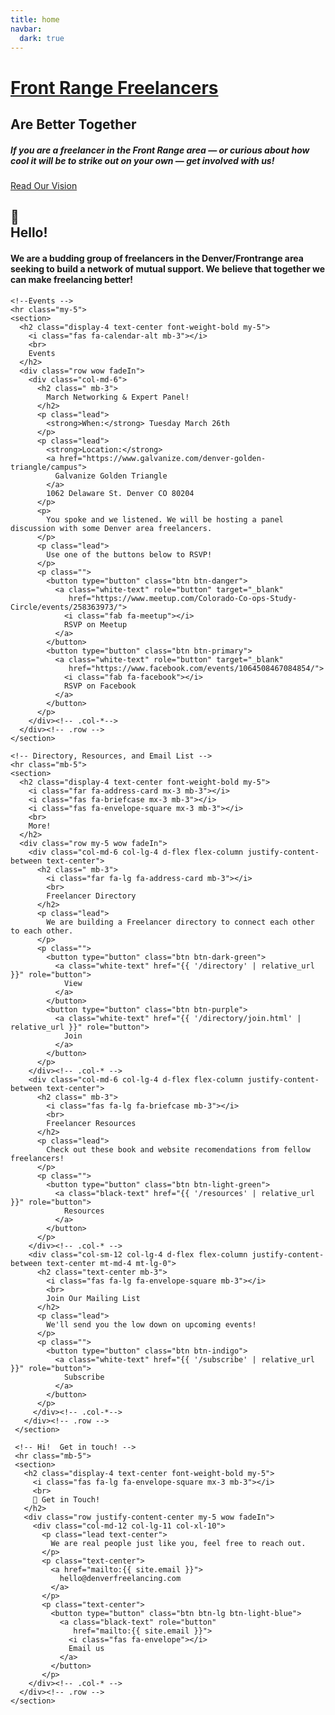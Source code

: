 ```yaml
---
title: home
navbar:
  dark: true
---
```


<!-- Above the fold -->
<div class="view"
     style="background-image: url('assets/img/better-together-20181011-post_1-bw_1.jpg'); background-repeat: no-repeat; background-size: cover; background-position: center top;">
  <div class="mask rgba-black-light d-flex justify-content-center align-items-center">
    <div class="text-center white-text mx-5 wow fadeIn">
      <h1 class="h1 mb-4">
        <strong><u>Front Range Freelancers</u></strong>
      </h1>
      <h2 class="font-italic">
        <strong>Are Better Together</strong>
      </h2>
      <h5 class="my-4 d-none d-md-block">
        <strong>
          If you are a freelancer in the Front Range area &mdash; or curious
           about how cool it will be to strike out on your own &mdash;
           get involved with us!
        </strong>
      </h5>
      <a class="btn btn-white btn-lg mt-3" href="{{ '/vision' | relative_url }}">
        <i class="fas fa-eye mr-3 d-none d-md-inline"></i>
        Read Our Vision
        <i class="fas fa-eye ml-3 d-none d-md-inline"></i>
      </a>
    </div>
  </div><!-- .mask -->
</div><!-- .view -->

<main>
  <div class="container">
    <section>
      <h2 class="display-4 text-center font-weight-bold my-5">
        <span class="mb-3">👋</span>
        <br>
        Hello!
      </h2>
      <div class="row justify-content-center wow fadeIn">
        <div class="col-md-11 col-lg-10 col-xl-8 px-4">
          <h4>
           We are a budding group of freelancers in the Denver/Frontrange
            area seeking to build a network of mutual support.
           We believe that together we can make freelancing better!
          </h4>
        </div><!-- .col-*-->
      </div><!-- .row -->
    </section>

    <!--Events -->
    <hr class="my-5">
    <section>
      <h2 class="display-4 text-center font-weight-bold my-5">
        <i class="fas fa-calendar-alt mb-3"></i>
        <br>
        Events
      </h2>
      <div class="row wow fadeIn">
        <div class="col-md-6">
          <h2 class=" mb-3">
            March Networking & Expert Panel!
          </h2>
          <p class="lead">
            <strong>When:</strong> Tuesday March 26th
          </p>
          <p class="lead">
            <strong>Location:</strong>
            <a href="https://www.galvanize.com/denver-golden-triangle/campus">
              Galvanize Golden Triangle
            </a>
            1062 Delaware St. Denver CO 80204
          </p>
          <p>
            You spoke and we listened. We will be hosting a panel discussion with some Denver area freelancers.
          </p>
          <p class="lead">
            Use one of the buttons below to RSVP!
          </p>
          <p class="">
            <button type="button" class="btn btn-danger">
              <a class="white-text" role="button" target="_blank"
                 href="https://www.meetup.com/Colorado-Co-ops-Study-Circle/events/258363973/">
                <i class="fab fa-meetup"></i>
                RSVP on Meetup
              </a>
            </button>
            <button type="button" class="btn btn-primary">
              <a class="white-text" role="button" target="_blank"
                 href="https://www.facebook.com/events/1064508467084854/">
                <i class="fab fa-facebook"></i>
                RSVP on Facebook
              </a>
            </button>
          </p>
        </div><!-- .col-*-->
      </div><!-- .row -->
    </section>

    <!-- Directory, Resources, and Email List -->
    <hr class="mb-5">
    <section>
      <h2 class="display-4 text-center font-weight-bold my-5">
        <i class="far fa-address-card mx-3 mb-3"></i>
        <i class="fas fa-briefcase mx-3 mb-3"></i>
        <i class="fas fa-envelope-square mx-3 mb-3"></i>
        <br>
        More!
      </h2>
      <div class="row my-5 wow fadeIn">
        <div class="col-md-6 col-lg-4 d-flex flex-column justify-content-between text-center">
          <h2 class=" mb-3">
            <i class="far fa-lg fa-address-card mb-3"></i>
            <br>
            Freelancer Directory
          </h2>
          <p class="lead">
            We are building a Freelancer directory to connect each other to each other.
          </p>
          <p class="">
            <button type="button" class="btn btn-dark-green">
              <a class="white-text" href="{{ '/directory' | relative_url }}" role="button">
                View
              </a>
            </button>
            <button type="button" class="btn btn-purple">
              <a class="white-text" href="{{ '/directory/join.html' | relative_url }}" role="button">
                Join
              </a>
            </button>
          </p>
        </div><!-- .col-* -->
        <div class="col-md-6 col-lg-4 d-flex flex-column justify-content-between text-center">
          <h2 class=" mb-3">
            <i class="fas fa-lg fa-briefcase mb-3"></i>
            <br>
            Freelancer Resources
          </h2>
          <p class="lead">
            Check out these book and website recomendations from fellow freelancers!
          </p>
          <p class="">
            <button type="button" class="btn btn-light-green">
              <a class="black-text" href="{{ '/resources' | relative_url }}" role="button">
                Resources
              </a>
            </button>
          </p>
        </div><!-- .col-* -->
        <div class="col-sm-12 col-lg-4 d-flex flex-column justify-content-between text-center mt-md-4 mt-lg-0">
          <h2 class="text-center mb-3">
            <i class="fas fa-lg fa-envelope-square mb-3"></i>
            <br>
            Join Our Mailing List
          </h2>
          <p class="lead">
            We'll send you the low down on upcoming events!
          </p>
          <p class="">
            <button type="button" class="btn btn-indigo">
              <a class="white-text" href="{{ '/subscribe' | relative_url }}" role="button">
                Subscribe
              </a>
            </button>
          </p>
         </div><!-- .col-*-->
       </div><!-- .row -->
     </section>

     <!-- Hi!  Get in touch! -->
     <hr class="mb-5">
     <section>
       <h2 class="display-4 text-center font-weight-bold my-5">
         <i class="fas fa-lg fa-envelope-square mx-3 mb-3"></i>
         <br>
         👋 Get in Touch!
       </h2>
       <div class="row justify-content-center my-5 wow fadeIn">
         <div class="col-md-12 col-lg-11 col-xl-10">
           <p class="lead text-center">
             We are real people just like you, feel free to reach out.
           </p>
           <p class="text-center">
             <a href="mailto:{{ site.email }}">
               hello@denverfreelancing.com
             </a>
           </p>
           <p class="text-center">
             <button type="button" class="btn btn-lg btn-light-blue">
               <a class="black-text" role="button"
                  href="mailto:{{ site.email }}">
                 <i class="fas fa-envelope"></i>
                 Email us
               </a>
             </button>
           </p>
        </div><!-- .col-* -->
      </div><!-- .row -->
    </section>

  </div><!-- .container -->
</main>
